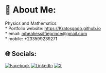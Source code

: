 # 💫 About Me:
Physics and Mathematics<br>* Portfolio website: https://Kratosgado.github.io<br>* email: mbeahessilfieprince@gmail.com<br>* mobile: +233599239271


## 🌐 Socials:
[![Facebook](https://img.shields.io/badge/Facebook-%231877F2.svg?logo=Facebook&logoColor=white)](https://facebook.com/https://web.facebook.com/mbeah.essilfie/) [![LinkedIn](https://img.shields.io/badge/LinkedIn-%230077B5.svg?logo=linkedin&logoColor=white)](https://linkedin.com/in/https://www.linkedin.com/in/prince-mbeah-essilfie-6bb0b5231/) [![X](https://img.shields.io/badge/X-black.svg?logo=X&logoColor=white)](https://x.com/@MbeahEssilfie) 
